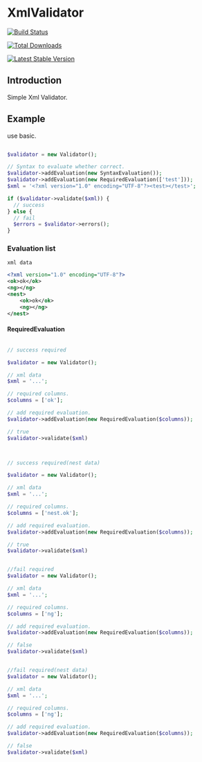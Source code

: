 # XmlValidator

[![Build Status](https://travis-ci.org/Rmtram/XmlValidator.svg)](https://travis-ci.org/Rmtram/XmlValidator)

[![Total
Downloads](https://poser.pugx.org/rmtram/xml-validator/downloads)](https://packagist.org/packages/rmtram/xml-validator)

[![Latest Stable
Version](https://poser.pugx.org/rmtram/xml-validator/v/stable.png)](https://packagist.org/packages/rmtram/xml-validator)

## Introduction
Simple Xml Validator.

## Example

use basic.

```php

$validator = new Validator();

// Syntax to evaluate whether correct.
$validator->addEvaluation(new SyntaxEvaluation());
$validator->addEvaluation(new RequiredEvaluation(['test']));
$xml = '<?xml version="1.0" encoding="UTF-8"?><test></test>';

if ($validator->validate($xml)) {
  // success
} else {
  // fail
  $errors = $validator->errors();
}

```

### Evaluation list

`xml data`

```xml
<?xml version="1.0" encoding="UTF-8"?>
<ok>ok</ok>
<ng></ng>
<nest>
    <ok>ok</ok>
    <ng></ng>
</nest>

```

#### RequiredEvaluation

```php

// success required

$validator = new Validator();

// xml data
$xml = '...'; 

// required columns.
$columns = ['ok'];

// add required evaluation.
$validator->addEvaluation(new RequiredEvaluation($columns));

// true
$validator->validate($xml)



// success required(nest data)

$validator = new Validator();

// xml data
$xml = '...'; 

// required columns.
$columns = ['nest.ok'];

// add required evaluation.
$validator->addEvaluation(new RequiredEvaluation($columns));

// true
$validator->validate($xml)


//fail required
$validator = new Validator();

// xml data
$xml = '...'; 

// required columns.
$columns = ['ng'];

// add required evaluation.
$validator->addEvaluation(new RequiredEvaluation($columns));

// false
$validator->validate($xml)


//fail required(nest data)
$validator = new Validator();

// xml data
$xml = '...'; 

// required columns.
$columns = ['ng'];

// add required evaluation.
$validator->addEvaluation(new RequiredEvaluation($columns));

// false
$validator->validate($xml)

```